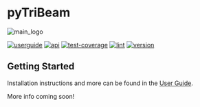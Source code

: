 # pyTriBeam

![main_logo](https://raw.githubusercontent.com/sandialabs/pytribeam/refs/heads/gh-pages/docs/userguide/src/logos/logo_color.png)

[![userguide][userguide_badge]](https://sandialabs.github.io/pytribeam/docs/userguide/book/index.html) [![api][api_badge]](https://sandialabs.github.io/pytribeam/docs/api/index.html) [![test-coverage][test-coverage_badge]](https://sandialabs.github.io/pytribeam/coverage_reports/combined/htmlcov/index.html) [![lint][lint_badge]](https://sandialabs.github.io/pytribeam/logs/lint.log) [![version][version_badge]](https://github.com/sandialabs/pytribeam) 

[userguide_badge]: https://sandialabs.github.io/pytribeam/badges/userguide.svg
[api_badge]: https://sandialabs.github.io/pytribeam/badges/api.svg
[test-coverage_badge]: https://sandialabs.github.io/pytribeam/badges/test-coverage.svg
[lint_badge]: https://sandialabs.github.io/pytribeam/badges/lint.svg
[version_badge]: https://sandialabs.github.io/pytribeam/badges/version.svg

## Getting Started

Installation instructions and more can be found in the [User Guide](https://sandialabs.github.io/pytribeam/docs/userguide/book/index.html).

More info coming soon!
